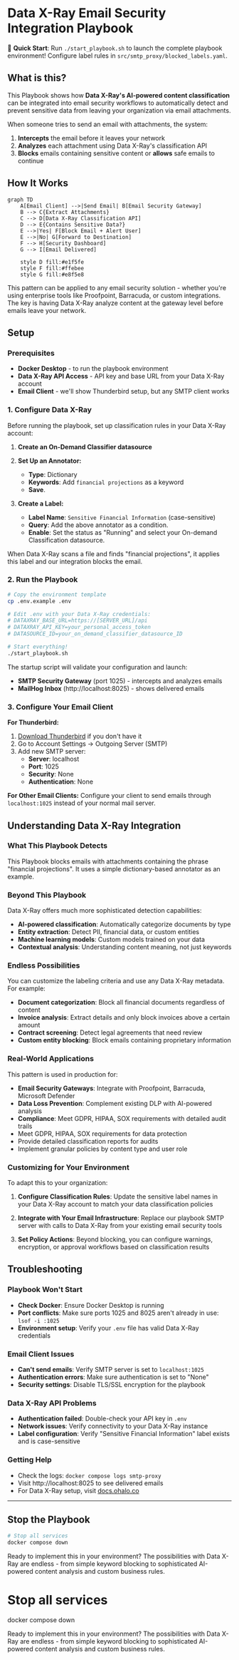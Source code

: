 # Data X-Ray Email Security Integration Playbook

🚀 **Quick Start**: Run `./start_playbook.sh` to launch the complete playbook environment! Configure label rules in `src/smtp_proxy/blocked_labels.yaml`.

## What is this?

This Playbook shows how **Data X-Ray's AI-powered content classification** can be integrated into email security workflows to automatically detect and prevent sensitive data from leaving your organization via email attachments.

When someone tries to send an email with attachments, the system:
1. **Intercepts** the email before it leaves your network
2. **Analyzes** each attachment using Data X-Ray's classification API
3. **Blocks** emails containing sensitive content or **allows** safe emails to continue

## How It Works

```mermaid
graph TD
    A[Email Client] -->|Send Email| B[Email Security Gateway]
    B --> C{Extract Attachments}
    C --> D[Data X-Ray Classification API]
    D --> E{Contains Sensitive Data?}
    E -->|Yes| F[Block Email + Alert User]
    E -->|No| G[Forward to Destination]
    F --> H[Security Dashboard]
    G --> I[Email Delivered]
    
    style D fill:#e1f5fe
    style F fill:#ffebee
    style G fill:#e8f5e8
```

This pattern can be applied to any email security solution - whether you're using enterprise tools like Proofpoint, Barracuda, or custom integrations. The key is having Data X-Ray analyze content at the gateway level before emails leave your network.

## Setup

### Prerequisites
- **Docker Desktop** - to run the playbook environment
- **Data X-Ray API Access** - API key and base URL from your Data X-Ray account
- **Email Client** - we'll show Thunderbird setup, but any SMTP client works

### 1. Configure Data X-Ray

Before running the playbook, set up classification rules in your Data X-Ray account:

1. **Create an On-Demand Classifier datasource**

2. **Set Up an Annotator:**
    - **Type**: Dictionary
    - **Keywords**: Add `financial projections` as a keyword
    - **Save**.

3. **Create a Label:**
    - **Label Name**: `Sensitive Financial Information` (case-sensitive)
    - **Query**: Add the above annotator as a condition.
    - **Enable**: Set the status as "Running" and select your On-demand Classification datasource.

When Data X-Ray scans a file and finds "financial projections", it applies this label and our integration blocks the email.

### 2. Run the Playbook

```bash
# Copy the environment template
cp .env.example .env

# Edit .env with your Data X-Ray credentials:
# DATAXRAY_BASE_URL=https://[SERVER_URL]/api
# DATAXRAY_API_KEY=your_personal_access_token
# DATASOURCE_ID=your_on_demand_classifier_datasource_ID

# Start everything!
./start_playbook.sh
```

The startup script will validate your configuration and launch:
- **SMTP Security Gateway** (port 1025) - intercepts and analyzes emails
- **MailHog Inbox** (http://localhost:8025) - shows delivered emails

### 3. Configure Your Email Client

**For Thunderbird:**
1. [Download Thunderbird](https://www.thunderbird.net/) if you don't have it
2. Go to Account Settings → Outgoing Server (SMTP)
3. Add new SMTP server:
   - **Server**: localhost
   - **Port**: 1025
   - **Security**: None
   - **Authentication**: None

**For Other Email Clients:**
Configure your client to send emails through `localhost:1025` instead of your normal mail server.

## Understanding Data X-Ray Integration

### What This Playbook Detects
This Playbook blocks emails with attachments containing the phrase "financial projections". It uses a simple dictionary-based annotator as an example.

### Beyond This Playbook
Data X-Ray offers much more sophisticated detection capabilities:
- **AI-powered classification**: Automatically categorize documents by type
- **Entity extraction**: Detect PII, financial data, or custom entities  
- **Machine learning models**: Custom models trained on your data
- **Contextual analysis**: Understanding content meaning, not just keywords

### Endless Possibilities
You can customize the labeling criteria and use any Data X-Ray metadata. For example:
- **Document categorization**: Block all financial documents regardless of content
- **Invoice analysis**: Extract details and only block invoices above a certain amount
- **Contract screening**: Detect legal agreements that need review
- **Custom entity blocking**: Block emails containing proprietary information

### Real-World Applications
This pattern is used in production for:
- **Email Security Gateways**: Integrate with Proofpoint, Barracuda, Microsoft Defender
- **Data Loss Prevention**: Complement existing DLP with AI-powered analysis
- **Compliance**: Meet GDPR, HIPAA, SOX requirements with detailed audit trails
- Meet GDPR, HIPAA, SOX requirements for data protection
- Provide detailed classification reports for audits
- Implement granular policies by content type and user role

### Customizing for Your Environment

To adapt this to your organization:

1. **Configure Classification Rules**: Update the sensitive label names in your Data X-Ray account to match your data classification policies

2. **Integrate with Your Email Infrastructure**: Replace our playbook SMTP server with calls to Data X-Ray from your existing email security tools

3. **Set Policy Actions**: Beyond blocking, you can configure warnings, encryption, or approval workflows based on classification results

## Troubleshooting

### Playbook Won't Start
- **Check Docker**: Ensure Docker Desktop is running
- **Port conflicts**: Make sure ports 1025 and 8025 aren't already in use: `lsof -i :1025`
- **Environment setup**: Verify your `.env` file has valid Data X-Ray credentials

### Email Client Issues  
- **Can't send emails**: Verify SMTP server is set to `localhost:1025`
- **Authentication errors**: Make sure authentication is set to "None" 
- **Security settings**: Disable TLS/SSL encryption for the playbook

### Data X-Ray API Problems
- **Authentication failed**: Double-check your API key in `.env`
- **Network issues**: Verify connectivity to your Data X-Ray instance
- **Label configuration**: Verify "Sensitive Financial Information" label exists and is case-sensitive

### Getting Help
- Check the logs: `docker compose logs smtp-proxy`
- Visit http://localhost:8025 to see delivered emails
- For Data X-Ray setup, visit [docs.ohalo.co](https://docs.ohalo.co)

---

## Stop the Playbook

```bash
# Stop all services
docker compose down
```

Ready to implement this in your environment? The possibilities with Data X-Ray are endless - from simple keyword blocking to sophisticated AI-powered content analysis and custom business rules.
# Stop all services
docker compose down

Ready to implement this in your environment? The possibilities with Data X-Ray are endless - from simple keyword blocking to sophisticated AI-powered content analysis and custom business rules.